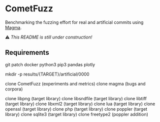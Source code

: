 # CometFuzz

Benchmarking the fuzzing effort for real and artificial commits using [Magma](https://hexhive.epfl.ch/magma/).

:warning: *This README is still under construction!*

## Requirements
git
patch
docker
python3
pip3
pandas
plotly

mkdir -p results/{TARGET}/artificial/0000

clone CometFuzz (experiments and metrics)
clone magma (bugs and corpora)

clone libpng (target library)
clone libsndfile (target library)
clone libtiff (target library)
clone libxml2 (target library)
clone lua (target library)
clone openssl (target library)
clone php (target library)
clone poppler (target library)
clone sqlite3 (target library)
clone freetype2 (poppler addition)

